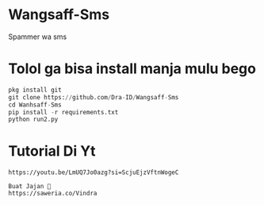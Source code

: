 # Wangsaff-Sms
Spammer wa sms

# Tolol ga bisa install manja mulu bego
```python
pkg install git
git clone https://github.com/Dra-ID/Wangsaff-Sms
cd Wanhsaff-Sms
pip install -r requirements.txt
python run2.py
```
# Tutorial Di Yt
```
https://youtu.be/LmUQ7Jo0azg?si=ScjuEjzVftnWogeC
```
```
Buat Jajan 🙂
https://saweria.co/Vindra
